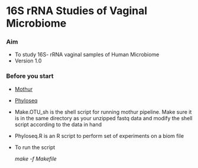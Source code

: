 # 16S rRNA Studies of Vaginal Microbiome #


### Aim ###

* To study 16S- rRNA vaginal samples of Human Microbiome
* Version 1.0


### Before you start ###

* [Mothur](http://www.mothur.org/)
* [Phyloseq](https://joey711.github.io/phyloseq/)
* Make.OTU_sh is the shell script for running mothur pipeline. Make sure it is in the same directory as your unzipped fastq data and modify the shell script according to the data in hand 
* Phyloseq.R is an R script to perform set of experiments on a biom file 
* To run the script
	
	*make -f Makefile*

